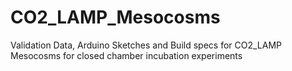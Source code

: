 # CO2_LAMP_Mesocosms
Validation Data, Arduino Sketches and Build specs for CO2_LAMP Mesocosms for closed chamber incubation experiments
